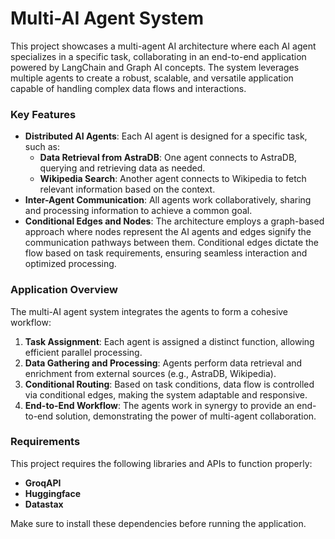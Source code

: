 # Multi-AI Agent System

This project showcases a multi-agent AI architecture where each AI agent specializes in a specific task, collaborating in an end-to-end application powered by LangChain and Graph AI concepts. The system leverages multiple agents to create a robust, scalable, and versatile application capable of handling complex data flows and interactions.

### Key Features
- **Distributed AI Agents**: Each AI agent is designed for a specific task, such as:
  - **Data Retrieval from AstraDB**: One agent connects to AstraDB, querying and retrieving data as needed.
  - **Wikipedia Search**: Another agent connects to Wikipedia to fetch relevant information based on the context.
- **Inter-Agent Communication**: All agents work collaboratively, sharing and processing information to achieve a common goal.
- **Conditional Edges and Nodes**: The architecture employs a graph-based approach where nodes represent the AI agents and edges signify the communication pathways between them. Conditional edges dictate the flow based on task requirements, ensuring seamless interaction and optimized processing.

### Application Overview

The multi-AI agent system integrates the agents to form a cohesive workflow:
1. **Task Assignment**: Each agent is assigned a distinct function, allowing efficient parallel processing.
2. **Data Gathering and Processing**: Agents perform data retrieval and enrichment from external sources (e.g., AstraDB, Wikipedia).
3. **Conditional Routing**: Based on task conditions, data flow is controlled via conditional edges, making the system adaptable and responsive.
4. **End-to-End Workflow**: The agents work in synergy to provide an end-to-end solution, demonstrating the power of multi-agent collaboration.

### Requirements

This project requires the following libraries and APIs to function properly:
- **GroqAPI**
- **Huggingface**
- **Datastax**

Make sure to install these dependencies before running the application.
